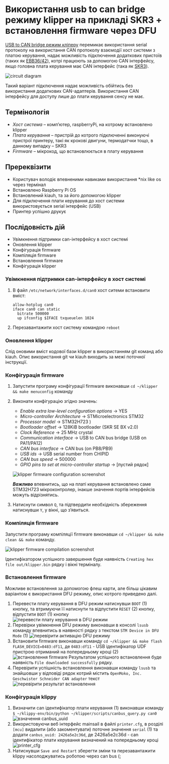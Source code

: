# Використання usb to can bridge режиму klipper на прикладі SKR3 + встановлення firmware через DFU
[USB to CAN bridge режим кліперу](https://www.klipper3d.org/CANBUS.html#usb-to-can-bus-bridge-mode) перемикає використання serial протоколу на використання CAN протоколу взаємодії хост системи з платою керування, надає можливість підключення додаткових пристоїв (таких як [EBB36/42](https://github.com/bigtreetech/EBB)), котрі працюють за допомогою CAN інтерфейсу, якщо головна плата керування має CAN інтерфейс (така як [SKR3](https://github.com/bigtreetech/SKR-3)).

![circuit diagram](images/circuit-diagram.png)

Такий варіант підключення надає можливість обійтись без використання додаткових CAN-адаптерів. Використання CAN інтерфейсу для доступу лише до плати керування сенсу не має.


## Термінологія
- *Хост система* – комп’ютер, raspberryPi, на котрому встановлено klipper
- *Плата керування* – пристрій до котрого підключенні виконуючі пристрої принтеру, такі як крокові двигуни, термодатчки тощо, в данному випадку – SKR3
- *Firmware* – мікрокод, що встановлюється в плату керування
## Пререквізити
- Користувач володіє впевненими навиками використання *nix like os через термінал
- Встановлено Raspberry Pi OS
- Встановлений kiauh, та за його допомогою klipper 
- Для підключення плати керування до хост системи використовується serial інтерфейс (USB)
- Принтер успішно друкує
## Послідовність дій
+ Увімкнення підтримки can-інтерфейсу в хост системі
+ Оновлення klipper
+ Конфігурація firmware
+ Компіляція firmware
+ Встановлення firmware
+ Конфігурація klipper
### Увімкнення підтримки can-інтерфейсу в хост системі
1. В файл `/etc/network/interfaces.d/can0` хост ситеми встановити вміст:
   ```
   allow-hotplug can0
   iface can0 can static
     bitrate 500000
     up ifconfig $IFACE txqueuelen 1024
   ```
2. Перезавантажити хост систему командою `reboot`
### Оновлення klipper
Cлід оновими вміст кодової бази klipper в використанням git команд або kiauh.
Опис використання git чи kiauh виходить за межі поточної інструкції.
### Конфігурація firmware
1.	Запустити програму конфігурації firmware виконавши `cd ~/klipper && make menuconfig` команду
2.	Виконати конфігурацію згідно значень:
    - *Enable extra low-level configuration options* -> YES
    - *Micro-controller Architecture* -> STMicroelectronics STM32
    - *Processor model* -> STM32H723 )
    - *Bootloader offset* -> 128KiB bootloader (SKR SE BX v2.0)
    - *Clock Reference* -> 25 MHz crystal
    - *Communication interface* -> USB to CAN bus bridge (USB on PA11/PA12)
    - *CAN bus interface* -> CAN bus (on PB8/PB9)
    - *USB ids* -> USB serial number from CHIPID
    - *CAN bus speed* -> 500000
    - *GPIO pins to set at micro-controller startup* -> [пустий рядок]

    ![klipper firmware configuration screenshot](images/klipper-firmware-configuration.png)
    
    ***Важливо***  впевнитись, що на платі керування встановлено саме STM32H723 мікроконтролер, інакше значення портів інтерфейсів можуть відрізнятись.
3. Натиснути символ `Q`, та підтвердити необхідність збереження натиснувши `Y`, у вікні, що з’явиться.
### Компіляція firmware
Запустити програму компіляції firmware виконавши `cd ~/klipper && make clean && make` команду.

![klipper firmware compilation screenshot](images/klipper-firmware-compile.png)

Ідентифікатором успішного завершення буде наявність `Creating hex file out/klipper.bin` рядку і вікні терміналу.

### Встановлення firmware

Можливе встановлення за допомогою флеш карти, але більш цікавим варіантом є використання DFU режиму, опис котрого приведено далі.

1. Перевести плату керування в DFU режим натиснувши `BOOT` (1) кнопку, та втримуючи її натиснути та відпустити `RESET` (2) кнопку, відпустити `BOOT` (1) кнопку
   ![перевести плату керування в DFU режим](images/skr3-switch-to-dfu-mode-buttons.png)
2. Перевірки увімкнення DFU режиму виконавши в консолі `lsusb` команду впевнитись в наявності рядку з текстом `STM Device in DFU Mode` (1)
   ![перевірити активацію DFU режиму](images/skr3-switch-to-dfu-mode-lsusb.png)
3. Встановити firmware виконавши команду `cd ~/klipper && make flash FLASH_DEVICE=0483:df11`, де `0483:df11` - USB ідентифікатор UDF пристрою отриманий на попередньому кроці (2)
   ![встановлення firmware](images/skr3-switch-to-dfu-mode-makeflash.png)
   Результатом успішного встановлення буде наявність `File downloaded successfully` рядку.
4. Перевірити успішність встановлення виконавши команду `lsusb` та знайшовши у відповіді рядок котрий містить `OpenMoko, Inc. Geschwister Schneider CAN adapter` текст
   ![перевірити результат встановлення](images/skr3-switch-to-dfu-mode-lsusb2.png)

### Конфігурація klippy

1. Визначити can ідентифікатор плати керування (1) виконавши команду `$ ~/klippy-env/bin/python ~/klipper/scripts/canbus_query.py can0`
   ![взначення canbus_uuid](images/canbus_query.png)
2. Використовуючи веб інтерфейс mainsail в файлі `printer.cfg`, в розділі `[mcu]` видалити (або закоментувати) поточне значення `serial` (1) та додати `canbus_uuid: 2426a5e2c36d`, де 2426a5e2c36d - can ідентифікатор плати керування визначений на попередньому кроці
   ![printer_cfg](images/printer_cfg.png)
4. Натиснувши `Save and Restart` зберегти зміни та перезавантажити klippy насолоджуватись роботою через can bus (;
